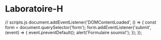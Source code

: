 # Laboratoire-H
// scripts.js
document.addEventListener('DOMContentLoaded', () => {
    const form = document.querySelector('form');
    form.addEventListener('submit', (event) => {
        event.preventDefault();
        alert('Formulaire soumis!');
    });
});
